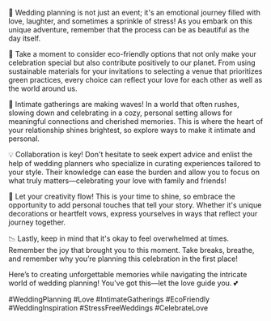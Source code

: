 💖 Wedding planning is not just an event; it's an emotional journey filled with love, laughter, and sometimes a sprinkle of stress! As you embark on this unique adventure, remember that the process can be as beautiful as the day itself. 

🌿 Take a moment to consider eco-friendly options that not only make your celebration special but also contribute positively to our planet. From using sustainable materials for your invitations to selecting a venue that prioritizes green practices, every choice can reflect your love for each other as well as the world around us.

🌟 Intimate gatherings are making waves! In a world that often rushes, slowing down and celebrating in a cozy, personal setting allows for meaningful connections and cherished memories. This is where the heart of your relationship shines brightest, so explore ways to make it intimate and personal.

💡 Collaboration is key! Don't hesitate to seek expert advice and enlist the help of wedding planners who specialize in curating experiences tailored to your style. Their knowledge can ease the burden and allow you to focus on what truly matters—celebrating your love with family and friends!

🎨 Let your creativity flow! This is your time to shine, so embrace the opportunity to add personal touches that tell your story. Whether it's unique decorations or heartfelt vows, express yourselves in ways that reflect your journey together.

📉 Lastly, keep in mind that it's okay to feel overwhelmed at times. Remember the joy that brought you to this moment. Take breaks, breathe, and remember why you’re planning this celebration in the first place!

Here’s to creating unforgettable memories while navigating the intricate world of wedding planning! You've got this—let the love guide you. 💕 

#WeddingPlanning #Love #IntimateGatherings #EcoFriendly #WeddingInspiration #StressFreeWeddings #CelebrateLove